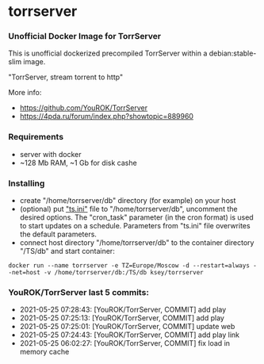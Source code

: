 # torrserver
### Unofficial Docker Image for TorrServer

This is unofficial dockerized precompiled TorrServer within a debian:stable-slim image.

"TorrServer, stream torrent to http"

More info:
- https://github.com/YouROK/TorrServer
- https://4pda.ru/forum/index.php?showtopic=889960

### Requirements

* server with docker
* ~128 Mb RAM, ~1 Gb for disk cashe 

### Installing

- сreate "/home/torrserver/db" directory (for example) on your host
- (optional) put ["ts.ini"](https://raw.githubusercontent.com/MrKsey/torrserver/master/ts.ini) file to "/home/torrserver/db", uncomment the desired options. The "cron_task" parameter (in the cron format) is used to start updates on a schedule. Parameters from "ts.ini" file overwrites the default parameters.
- connect host directory "/home/torrserver/db" to the container directory "/TS/db" and start container:
```
docker run --name torrserver -e TZ=Europe/Moscow -d --restart=always --net=host -v /home/torrserver/db:/TS/db ksey/torrserver
```


































































































































































### YouROK/TorrServer last 5 commits:
* 2021-05-25 07:28:43: [YouROK/TorrServer, COMMIT] add play
* 2021-05-25 07:25:13: [YouROK/TorrServer, COMMIT] add play
* 2021-05-25 07:25:01: [YouROK/TorrServer, COMMIT] update web
* 2021-05-25 07:24:43: [YouROK/TorrServer, COMMIT] add play link
* 2021-05-25 06:02:27: [YouROK/TorrServer, COMMIT] fix load in memory cache
